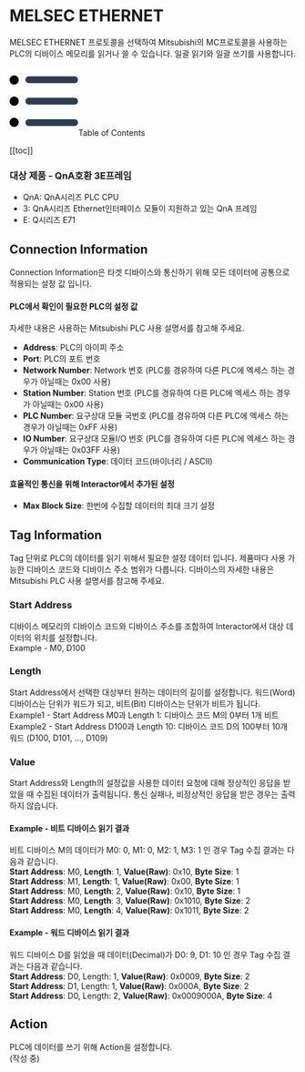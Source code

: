# MELSEC ETHERNET
MELSEC ETHERNET 프로토콜을 선택하여 Mitsubishi의 MC프로토콜을 사용하는 PLC의 디바이스 메모리를 읽거나 쓸 수 있습니다.
일괄 읽기와 일괄 쓰기를 사용합니다.  

<div class="toc-title"><img src="../../img/icon/list.svg">Table of Contents</div>

[[toc]]


### 대상 제품 - QnA호환 3E프레임  
* QnA: QnA시리즈 PLC CPU
* 3: QnA시리즈 Ethernet인터페이스 모듈이 지원하고 있는 QnA 프레임
* E: Q시리즈 E71

## Connection Information
Connection Information은 타겟 디바이스와 통신하기 위해 모든 데이터에 공통으로 적용되는 설정 값 입니다.

#### PLC에서 확인이 필요한 PLC의 설정 값
자세한 내용은 사용하는 Mitsubishi PLC 사용 설명서를 참고해 주세요.
* __Address__: PLC의 아이피 주소
* __Port__: PLC의 포트 번호
* __Network Number__: Network 번호 (PLC를 경유하여 다른 PLC에 엑세스 하는 경우가 아닐때는 0x00 사용)
* __Station Number__: Station 번호 (PLC를 경유하여 다른 PLC에 엑세스 하는 경우가 아닐때는 0x00 사용)
* __PLC Number__: 요구상대 모듈 국번호 (PLC를 경유하여 다른 PLC에 엑세스 하는 경우가 아닐때는 0xFF 사용)
* __IO Number__: 요구상대 모듈I/O 번호 (PLC를 경유하여 다른 PLC에 엑세스 하는 경우가 아닐때는 0x03FF 사용)
* __Communication Type__: 데이터 코드(바이너리 / ASCII)
#### 효율적인 통신을 위해 Interactor에서 추가된 설정
* __Max Block Size__: 한번에 수집할 데이터의 최대 크기 설정

## Tag Information
Tag 단위로 PLC의 데이터를 읽기 위해서 필요한 설정 데이터 입니다. 제품마다 사용 가능한 디바이스 코드와 디바이스 주소 범위가 다릅니다. 디바이스의 자세한 내용은 Mitsubishi PLC 사용 설명서를 참고해 주세요.  
### Start Address
디바이스 메모리의 디바이스 코드와 디바이스 주소를 조합하여 Interactor에서 대상 데이터의 위치를 설정합니다.  
Example - M0, D100

### Length
Start Address에서 선택한 대상부터 원하는 데이터의 길이를 설정합니다. 
워드(Word) 디바이스는 단위가 워드가 되고, 비트(Bit) 디바이스는 단위가 비트가 됩니다.  
Example1 - Start Address M0과 Length 1: 디바이스 코드 M의 0부터 1개 비트  
Example2 - Start Address D100과 Length 10: 디바이스 코드 D의 100부터 10개 워드 (D100, D101, ..., D109)

### Value
Start Address와 Length의 설정값을 사용한 데이터 요청에 대해 정상적인 응답을 받았을 때 수집된 데이터가 출력됩니다. 통신 실패나, 비정상적인 응답을 받은 경우는 출력하지 않습니다. 

#### Example - 비트 디바이스 읽기 결과
비트 디바이스 M의 데이터가 M0: 0, M1: 0, M2: 1, M3: 1 인 경우 Tag 수집 결과는 다음과 같습니다.  
__Start Address__: M0, __Length__: 1, __Value(Raw)__: 0x10, __Byte Size__: 1  
__Start Address__: M1, __Length__: 1, __Value(Raw)__: 0x00, __Byte Size__: 1  
__Start Address__: M0, __Length__: 2, __Value(Raw)__: 0x10, __Byte Size__: 1  
__Start Address__: M0, __Length__: 3, __Value(Raw)__: 0x1010, __Byte Size__: 2  
__Start Address__: M0, __Length__: 4, __Value(Raw)__: 0x1011, __Byte Size__: 2  

#### Example - 워드 디바이스 읽기 결과
워드 디바이스 D를 읽었을 때 데이터(Decimal)가 D0: 9, D1: 10 인 경우 Tag 수집 결과는 다음과 같습니다.  
__Start Address__: D0, Length: 1, __Value(Raw)__: 0x0009, __Byte Size__: 2  
__Start Address__: D1, Length: 1, __Value(Raw)__: 0x000A, __Byte Size__: 2  
__Start Address__: D0, Length: 2, __Value(Raw)__: 0x0009000A, __Byte Size__: 4  


## Action 
PLC에 데이터를 쓰기 위해 Action을 설정합니다.  
(작성 중)
